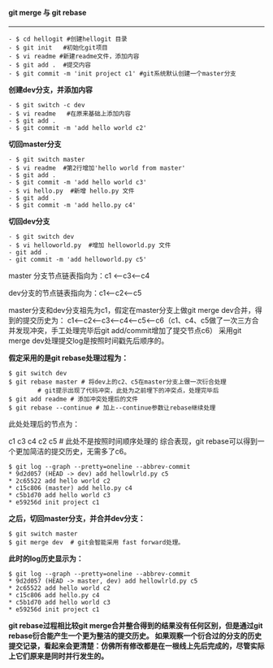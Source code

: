 #### git merge 与 git rebase

---

```
- $ cd hellogit	#创建hellogit 目录
- $ git init   #初始化git项目
- $ vi readme #新建readme文件，添加内容
- $ git add .  #提交内容
- $ git commit -m 'init project c1' #git系统默认创建一个master分支
```

**创建dev分支，并添加内容**

```
- $ git switch -c dev
- $ vi readme   #在原来基础上添加内容
- $ git add .
- $ git commit -m 'add hello world c2'
```

**切回master分支**

```
- $ git switch master
- $ vi readme  #第2行增加'hello world from master'
- $ git add .
- $ git commit -m 'add hello world c3'
- $ vi hello.py  #新增 hello.py 文件
- $ git add .
- $ git commit -m 'add hello.py c4'
```

**切回dev分支**

```
- $ git switch dev
- $ vi helloworld.py  #增加 helloworld.py 文件
- git add .
- git commit -m 'add helloworld.py c5'
```

master 分支节点链表指向为：c1 <--c3<--c4

dev分支的节点链表指向为：c1<--c2<--c5

master分支和dev分支祖先为c1，假定在master分支上做git merge dev合并，得到的提交历史为：
c1<--c2<--c3<--c4<--c5<--c6（c1、c4、c5做了一次三方合并发现冲突，手工处理完毕后git add/commit增加了提交节点c6）
采用git merge dev处理提交log是按照时间戳先后顺序的。



**假定采用的是git rebase处理过程为：**

```
$ git switch dev
$ git rebase master # 将dev上的c2、c5在master分支上做一次衍合处理
		# git提示出现了代码冲突，此处为之前埋下的冲突点，处理完毕后
$ git add readme # 添加冲突处理后的文件
$ git rebase --continue # 加上--continue参数让rebase继续处理
```

此处处理后的节点为：

c1 c3 c4 c2 c5 # 此处不是按照时间顺序处理的
综合表现，git rebase可以得到一个更加简洁的提交历史，无需多了c6。

```
$ git log --graph --pretty=oneline --abbrev-commit
* 9d2d057 (HEAD -> dev) add hellowlrld.py c5
* 2c65522 add hello world c2
* c15c806 (master) add hello.py c4
* c5b1d70 add hello world c3
* e59256d init project c1
```

**之后，切回master分支，并合并dev分支：**

```
$ git switch master
$ git merge dev  # git会智能采用 fast forward处理。
```

**此时的log历史显示为：**

```
$ git log --graph --pretty=oneline --abbrev-commit
* 9d2d057 (HEAD -> master, dev) add hellowlrld.py c5
* 2c65522 add hello world c2
* c15c806 add hello.py c4
* c5b1d70 add hello world c3
* e59256d init project c1
```

**git rebase过程相比较git merge合并整合得到的结果没有任何区别，但是通过git rebase衍合能产生一个更为整洁的提交历史。
如果观察一个衍合过的分支的历史提交记录，看起来会更清楚：仿佛所有修改都是在一根线上先后完成的，尽管实际上它们原来是同时并行发生的。**